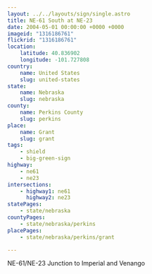 ```yaml
---
layout: ../../layouts/sign/single.astro
title: NE-61 South at NE-23
date: 2004-05-01 00:00:00 +0000 +0000
imageid: "1316186761"
flickrid: "1316186761"
location:
    latitude: 40.836902
    longitude: -101.727808
country:
    name: United States
    slug: united-states
state:
    name: Nebraska
    slug: nebraska
county:
    name: Perkins County
    slug: perkins
place:
    name: Grant
    slug: grant
tags:
    - shield
    - big-green-sign
highway:
    - ne61
    - ne23
intersections:
    - highway1: ne61
      highway2: ne23
statePages:
    - state/nebraska
countyPages:
    - state/nebraska/perkins
placePages:
    - state/nebraska/perkins/grant

---
```

NE-61/NE-23 Junction to Imperial and Venango